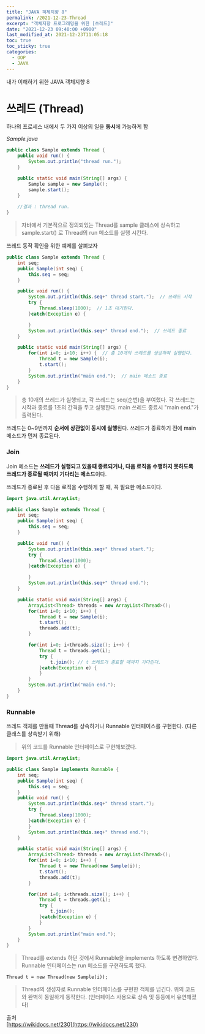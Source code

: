 ```yaml
---
title: "JAVA 객체지향 8"
permalink: /2021-12-23-Thread
excerpt: "객체지향 프로그래밍을 위한 [쓰레드]"
date: "2021-12-23 09:40:00 +0900"
last_modified_at: 2021-12-23T11:05:18
toc: true
toc_sticky: true
categories:
  - OOP
  - JAVA
---
```

내가 이해하기 위한 JAVA 객체지향 8
# 쓰레드 (Thread)
하나의 프로세스 내에서 두 가지 이상의 일을 **동시**에 가능하게 함

*Sample.java*

```java
public class Sample extends Thread {
    public void run() {
        System.out.println("thread run.");
    }

    public static void main(String[] args) {
        Sample sample = new Sample();
        sample.start();
    }
	
	//결과 : thread run.
}
```

> 자바에서 기본적으로 정의되있는 Thread를 sample 클래스에 상속하고 sample.start() 로 Thread의 run 메소드를 실행 시킨다.

쓰레드 동작 확인을 위한 예제를 살펴보자

```java
public class Sample extends Thread {
    int seq;
    public Sample(int seq) {
        this.seq = seq;
    }

    public void run() {
        System.out.println(this.seq+" thread start.");  // 쓰레드 시작
        try {
            Thread.sleep(1000);  // 1초 대기한다.
        }catch(Exception e) {

        }
        System.out.println(this.seq+" thread end.");  // 쓰레드 종료 
    }

    public static void main(String[] args) {
        for(int i=0; i<10; i++) {  // 총 10개의 쓰레드를 생성하여 실행한다.
            Thread t = new Sample(i);
            t.start();
        }
        System.out.println("main end.");  // main 메소드 종료
    }
}
```

> 총 10개의 쓰레드가 실행되고, 각 쓰레드는 seq(순번)을 부여했다.
> 각 쓰레드는 시작과 종료를 1초의 간격을 두고 실행한다.
> main 쓰레드 종료시 "main end."가 출력된다.

쓰레드는 0~9번까지 **순서에 상관없이 동시에 실행**된다.
쓰레드가 종료하기 전에 main메소드가 먼저 종료된다.

### Join

Join 메소드는 **쓰레드가 실행되고 있을때 종료되거나, 다음 로직을 수행하지 못하도록 쓰레드가 종료될 때까지 기다리는 메소드**이다.

쓰레드가 종료된 후 다음 로직을 수행하게 할 때, 꼭 필요한 메소드이다.

```java
import java.util.ArrayList;

public class Sample extends Thread {
    int seq;
    public Sample(int seq) {
        this.seq = seq;
    }

    public void run() {
        System.out.println(this.seq+" thread start.");
        try {
            Thread.sleep(1000);
        }catch(Exception e) {

        }
        System.out.println(this.seq+" thread end.");
    }

    public static void main(String[] args) {
        ArrayList<Thread> threads = new ArrayList<Thread>();
        for(int i=0; i<10; i++) {
            Thread t = new Sample(i);
            t.start();
            threads.add(t);
        }

        for(int i=0; i<threads.size(); i++) {
            Thread t = threads.get(i);
            try {
                t.join(); // t 쓰레드가 종료할 때까지 기다린다.
            }catch(Exception e) {
            }
        }
        System.out.println("main end.");
    }
}
```

### Runnable

쓰레드 객체를 만들때 Thread를 상속하거나 Runnable 인터페이스를 구현한다. (다른 클래스를 상속받기 위해)

> 위의 코드를 Runnable 인터페이스로 구현해보겠다.

```java
import java.util.ArrayList;

public class Sample implements Runnable {
    int seq;
    public Sample(int seq) {
        this.seq = seq;
    }
    public void run() {
        System.out.println(this.seq+" thread start.");
        try {
            Thread.sleep(1000);
        }catch(Exception e) {
        }
        System.out.println(this.seq+" thread end.");
    }

    public static void main(String[] args) {
        ArrayList<Thread> threads = new ArrayList<Thread>();
        for(int i=0; i<10; i++) {
            Thread t = new Thread(new Sample(i));
            t.start();
            threads.add(t);
        }

        for(int i=0; i<threads.size(); i++) {
            Thread t = threads.get(i);
            try {
                t.join();
            }catch(Exception e) {
            }
        }
        System.out.println("main end.");
    }
}
```
> Thread를 extends 하던 것에서 Runnable을 implements 하도록 변경하였다.
> Runnable 인터페이스는 run 메소드를 구현하도록 했다.

`Thread t = new Thread(new Sample(i));`

> Thread의 생성자로 Runnable 인터페이스를 구현한 객체를 넘긴다.
위의 코드와 완벽히 동일하게 동작한다. (인터페이스 사용으로 상속 및 등등에서 유연해졌다)


출처<br/>
[https://wikidocs.net/230](https://wikidocs.net/230)